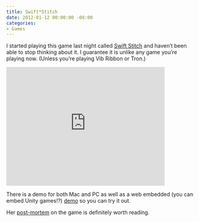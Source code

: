 ```yaml
---
title: Swift*Stitch
date: 2012-01-12 00:00:00 -08:00
categories:
- Games
---
```


<p>I started playing this game last night called <a href="http://swiftstitch.sophiehoulden.com/">Swift Stitch</a> and haven’t been able to stop thinking about it. I guarantee it is unlike any game you’re playing now. (Unless you’re playing Vib Ribbon or Tron.)</p>

<p><iframe width="420" height="315" src="http://www.youtube.com/embed/-v_oT8mZ0OU" frameborder="0" allowfullscreen></iframe></p>

<p>There is a demo for both Mac and PC as well as a web embedded (you can embed Unity games!?) <a href="http://swiftstitch.sophiehoulden.com/demo/">demo</a> so you can try it out.</p>

<p>Her <a href="http://www.sophiehoulden.com/blog/swiftstitch-post-mortem/">post-mortem</a> on the game is definitely worth reading.</p>
